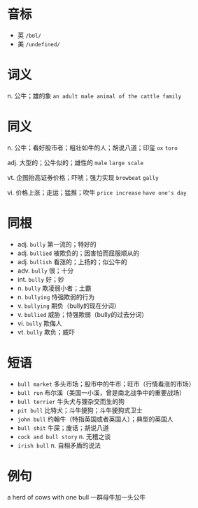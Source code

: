 # 音标

- 英 `/bʊl/`
- 美 `/undefined/`

# 词义

n. 公牛；雄的象
`an adult male animal of the cattle family`

# 同义

n. 公牛；看好股市者；粗壮如牛的人；胡说八道；印玺
`ox` `toro`

adj. 大型的；公牛似的；雄性的
`male` `large scale`

vt. 企图抬高证券价格；吓唬；强力实现
`browbeat` `gally`

vi. 价格上涨；走运；猛推；吹牛
`price increase` `have one's day`

# 同根

- adj. `bully` 第一流的；特好的
- adj. `bullied` 被欺负的；因害怕而屈服顺从的
- adj. `bullish` 看涨的；上扬的；似公牛的
- adv. `bully` 很；十分
- int. `bully` 好；妙
- n. `bully` 欺凌弱小者；土霸
- n. `bullying` 恃强欺弱的行为
- v. `bullying` 期负（bully的现在分词）
- v. `bullied` 威胁；恃强欺弱（bully的过去分词）
- vi. `bully` 欺侮人
- vt. `bully` 欺负；威吓

# 短语

- `bull market` 多头市场；股市中的牛市；旺市（行情看涨的市场）
- `bull run` 布尔溪（美国一小溪，曾是南北战争中的重要战场）
- `bull terrier` 牛头犬与狸杂交而生的狗
- `pit bull` 比特犬；斗牛㹴狗；斗牛㹴狗式卫士
- `john bull` 约翰牛（特指英国或者英国人）；典型的英国人
- `bull shit` 牛屎；废话；胡说八道
- `cock and bull story` n. 无稽之谈
- `irish bull` n. 自相矛盾的说法

# 例句

a herd of cows with one bull
一群母牛加一头公牛


